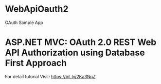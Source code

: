 # WebApiOauth2
OAuth Sample App

# ASP.NET MVC: OAuth 2.0 REST Web API Authorization using Database First Approach

For detail tutorial Visit: https://bit.ly/2Ka3NpZ
